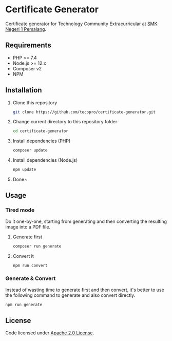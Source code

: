 # Certificate Generator

Certificate generator for Technology Community Extracurricular at [SMK Negeri 1 Pemalang](https://github.com/smkn1pml).

## Requirements

- PHP >= 7.4
- Node.js >= 12.x
- Composer v2
- NPM

## Installation

1. Clone this repository
   ```bash
   git clone https://github.com/tecopro/certificate-generator.git
   ```

2. Change current directory to this repository folder
   ```bash
   cd certificate-generator
   ```

3. Install dependencies (PHP)
   ```bash
   composer update
   ```

4. Install dependencies (Node.js)
   ```bash
   npm update
   ```

5. Done~

## Usage

### Tired mode

Do it one-by-one, starting from generating and then converting the resulting image into a PDF file.

1. Generate first
   ```bash
   composer run generate
   ```

2. Convert it
   ```bash
   npm run convert
   ```

### Generate & Convert

Instead of wasting time to generate first and then convert, it's better to use the following command to generate and also convert directly.

```bash
npm run generate
```

## License

Code licensed under [Apache 2.0 License](./LICENSE).
